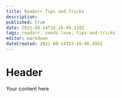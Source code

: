 ```yaml
---
title: Readarr Tips and Tricks
description: 
published: true
date: 2021-08-14T15:16:09.128Z
tags: readarr, needs-love, tips-and-tricks
editor: markdown
dateCreated: 2021-08-14T15:16:06.486Z
---
```


# Header
Your content here